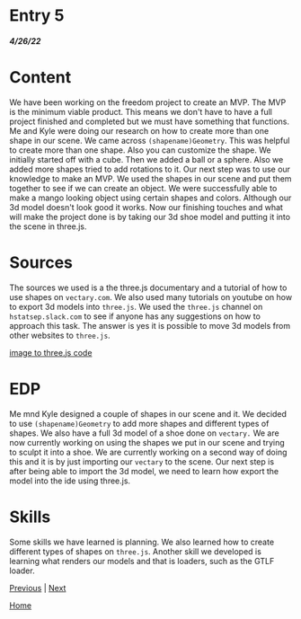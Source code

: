 # Entry 5
##### 4/26/22

# Content
We have been working on the freedom project to create an MVP. The MVP is the minimum viable product. This means we don't have to have a full project finished
and completed but we must have something that functions. Me and Kyle were doing our research on how to create more than one shape in our scene. We came across `(shapename)Geometry`.
This was helpful to create more than one shape. Also you can customize the shape. We initially started off with a cube. Then we added a ball or a sphere. Also we added more shapes tried to add rotations to it. 
Our next step was to use our knowledge to make an MVP. We used the shapes in our scene and put them together to see if we can create an object. We were successfully able to make 
a mango looking object using certain shapes and colors. Although our 3d model doesn't look good it works. Now our finishing touches and what will make the project done is by taking our 3d shoe model and putting it into
the scene in three.js. 

# Sources 
The sources we used is a the three.js documentary and a tutorial of how to use shapes on `vectary.com`. We also used many tutorials on youtube on how to export 3d models into `three.js`.
We used the `three.js` channel on `hstatsep.slack.com` to see if anyone has any suggestions on how to approach this task. The answer is yes it is possible to move 3d models from other websites to `three.js`.



[image to three.js code](picture.png)

# EDP
Me mnd Kyle designed a couple of shapes in our scene and it. We decided to use `(shapename)Geometry` to add more shapes and different types of shapes. We also have a full 3d model of a shoe done on `vectary.`
We are now currently working on using the shapes we put in our scene and trying to sculpt it into a shoe. We are currently working on a second way of doing this and it is by just importing our `vectary` to the scene. Our next step is after being able to 
import the 3d model, we need to learn how export the model into the ide using three.js. 


# Skills 
Some skills we have learned is planning. We also learned how to create different types of shapes on `three.js`. Another skill we developed is learning what renders our models and that is loaders, such as the GTLF loader. 


[Previous](entry04.md) | [Next](entry06.md)

[Home](../README.md)